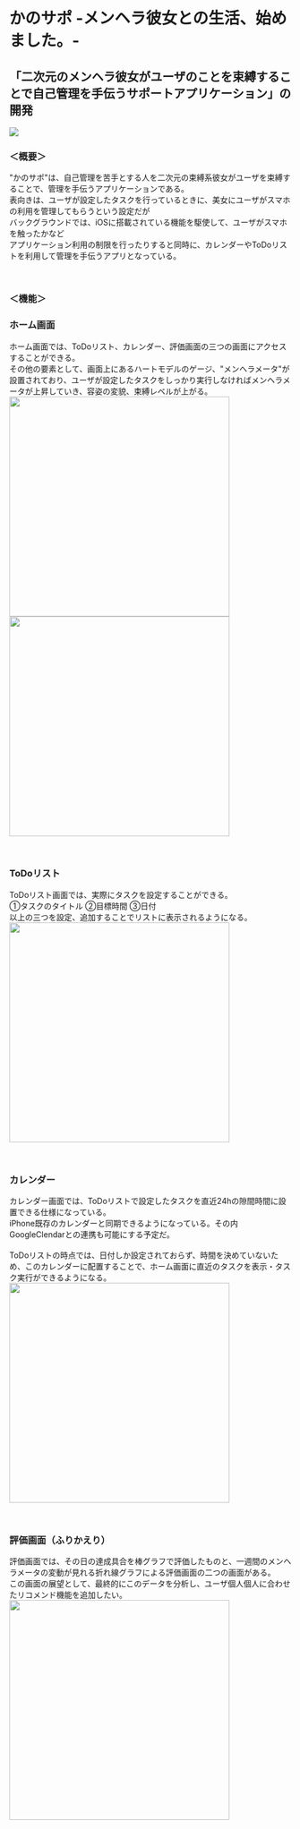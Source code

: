 # かのサポ -メンヘラ彼女との生活、始めました。-
## 「二次元のメンヘラ彼女がユーザのことを束縛することで自己管理を手伝うサポートアプリケーション」の開発

<img src="https://github.com/chestnutman/WatashiPortfolio/blob/master/menhera_pic01.png">

### ＜概要＞
"かのサポ"は、自己管理を苦手とする人を二次元の束縛系彼女がユーザを束縛することで、管理を手伝うアプリケーションである。<br>
表向きは、ユーザが設定したタスクを行っているときに、美女にユーザがスマホの利用を管理してもらうという設定だが<br>
バックグラウンドでは、iOSに搭載されている機能を駆使して、ユーザがスマホを触ったかなど<br>
アプリケーション利用の制限を行ったりすると同時に、カレンダーやToDoリストを利用して管理を手伝うアプリとなっている。<br>

<br>

### ＜機能＞
### ホーム画面
ホーム画面では、ToDoリスト、カレンダー、評価画面の三つの画面にアクセスすることができる。<br>
その他の要素として、画面上にあるハートモデルのゲージ、"メンヘラメータ"が設置されており、ユーザが設定したタスクをしっかり実行しなければメンヘラメータが上昇していき、容姿の変貌、束縛レベルが上がる。<br>
<img src="https://github.com/chestnutman/WatashiPortfolio/blob/master/Kanosapo_Portfolio/menehra_pic02.png" width="393" hight="684" ><img src="https://github.com/chestnutman/WatashiPortfolio/blob/master/Kanosapo_Portfolio/menhera_pic03.png" width="393" hight="684">

<br>

### ToDoリスト
ToDoリスト画面では、実際にタスクを設定することができる。<br>
①タスクのタイトル ②目標時間 ③日付<br>
以上の三つを設定、追加することでリストに表示されるようになる。<br>
<img src="https://github.com/chestnutman/WatashiPortfolio/blob/master/Kanosapo_Portfolio/menhera_pic05.png" width="393" hight="684">

<br>

### カレンダー
カレンダー画面では、ToDoリストで設定したタスクを直近24hの隙間時間に設置できる仕様になっている。<br>
iPhone既存のカレンダーと同期できるようになっている。その内GoogleClendarとの連携も可能にする予定だ。<br>
<br>
ToDoリストの時点では、日付しか設定されておらず、時間を決めていないため、このカレンダーに配置することで、ホーム画面に直近のタスクを表示・タスク実行ができるようになる。<br>
<img src="https://github.com/chestnutman/WatashiPortfolio/blob/master/Kanosapo_Portfolio/menhera_pic04.png" width="393" hight="684">

<br>

### 評価画面（ふりかえり）
評価画面では、その日の達成具合を棒グラフで評価したものと、一週間のメンヘラメータの変動が見れる折れ線グラフによる評価画面の二つの画面がある。<br>
この画面の展望として、最終的にこのデータを分析し、ユーザ個人個人に合わせたリコメンド機能を追加したい。<br>
<img src="https://github.com/chestnutman/WatashiPortfolio/blob/master/Kanosapo_Portfolio/menhera_pic07.png" width="393" hight="684">
